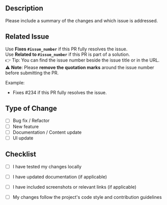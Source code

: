 ## Description  
Please include a summary of the changes and which issue is addressed.

## Related Issue  
Use **Fixes `#issue_number`** if this PR fully resolves the issue.  
Use **Related to `#issue_number`** if this PR is part of a solution.  
👉 Tip: You can find the issue number beside the issue title or in the URL.  
⚠️ **Note**: Please **remove the quotation marks** around the issue number before submitting the PR.

Example:  
- Fixes #234 if this PR fully resolves the issue.

## Type of Change  
- [ ] Bug fix / Refactor
- [ ] New feature  
- [ ] Documentation / Content update  
- [ ] UI update  

## Checklist  
- [ ] I have tested my changes locally  
- [ ] I have updated documentation (if applicable)  
- [ ] I have included screenshots or relevant links (if applicable)
- [ ] My changes follow the project's code style and contribution guidelines  

